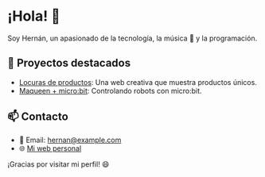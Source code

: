 # ¡Hola! 👋

Soy Hernán, un apasionado de la tecnología, la música 🎺 y la programación.

## 🚀 Proyectos destacados
- [Locuras de productos](https://www.locurasdeproductos.es): Una web creativa que muestra productos únicos.
- [Maqueen + micro:bit](https://github.com/hernan-dev/maqueen-project): Controlando robots con micro:bit.

## 📫 Contacto
- 📧 Email: hernan@example.com
- 🌐 [Mi web personal](https://hernan.dev)

¡Gracias por visitar mi perfil! 😄
